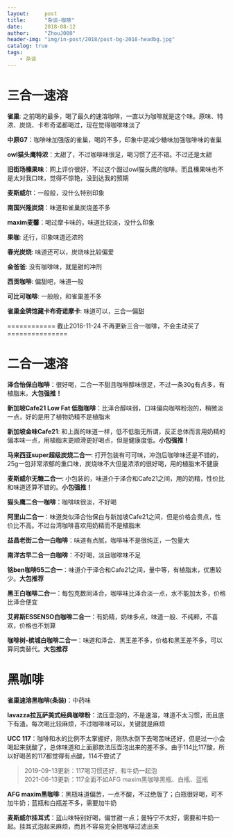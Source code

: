 ```yaml
---
layout:     post
title:      "杂谈-咖啡"
date:       2018-08-12
author:     "ZhouJ000"
header-img: "img/in-post/2018/post-bg-2018-headbg.jpg"
catalog: true
tags:
    - 杂谈
--- 
```



# 三合一速溶

**雀巢**: 之前喝的最多，喝了最久的速溶咖啡，一直以为咖啡就是这个味。原味、特浓、炭烧、卡布奇诺都喝过，现在觉得咖啡味淡了

**中原G7**：咖啡味加强版的雀巢，喝的不多，印象中是减少糖味加强咖啡味的雀巢

**owl猫头鹰特浓**：太甜了，不过咖啡味很足，喝习惯了还不错。不过还是太甜

**旧街场榛果味**：网上评价很好，不过这个甜过owl猫头鹰的咖啡。而且榛果味也不是太对我口味，觉得不惊艳，没到达我的预期

**麦斯威尔**：一般般，没什么特别印象

**南国兴隆炭烧**：味道和雀巢炭烧差不多

**maxim麦馨**：喝过摩卡味的，味道比较淡，没什么印象

**果咖**: 还行，印象味道还浓的

**春光炭烧**:  味道还可以，炭烧味比较偏爱

**金爸爸**: 没有咖啡味，就是甜的冲剂

**西贡咖啡**: 偏甜吧，味道一般

**可比可咖啡**: 一般般，和雀巢差不多

**雀巢金牌馆藏卡布奇诺摩卡**: 味道可以，三合一偏甜

============ 截止2016-11-24 不再更新三合一咖啡，不会主动买了 ===============



# 二合一速溶

**泽合怡保白咖啡**：很好喝，二合一不甜且咖啡醇味很足，不过一条30g有点多，有植脂末。**大包强推！**

**新加坡Cafe21 Low Fat 低脂咖啡**：比泽合醇味弱，口味偏向咖啡粉泡的，稍微淡一点，好的是用了植物奶精不是植脂末

**新加坡金味Cafe21**: 和上面的味道一样，低不低脂无所谓，反正总体而言用奶精的偏本味一点，用植脂末更顺滑更好喝点，但是健康度低。**小包强推！**

**马来西亚super超级炭烧二合一**: 打开包装有可可味，冲泡后咖啡味还是不错的，25g一包非常浓郁的重口味，炭烧味不大但是浓浓的很好喝，用的植脂末不健康

**麦斯威尔无糖二合一**: 小包装的，味道介于泽合和Cafe21之间，用的奶精，性价比和味道还算不错的。**小包强推！**

**猫头鹰二合一咖啡**：咖啡味很淡，不好喝

**阿里山二合一**：味道类似泽合怡保白与新加坡Cafe21之间，但是价格会贵点，性价比不高。不过台湾咖啡喜欢用奶精而不是植脂末

**益昌老街二合一白咖啡**：味道有点腻，咖啡味不是很纯正，一包量大

**南洋古早二合一白咖啡**：不好喝，淡且咖啡味不足

**铭ben咖啡55二合一**：味道介于泽合和Cafe21之间，量中等，有植脂末，优惠较少。**大包推荐**

**黑王白咖啡二合一**：每包克数同泽合，咖啡味比泽合淡一点，水不能加太多，价格比泽合便宜

**艾昇斯ESSENSO白咖啡二合一**：有奶精，奶味多点，味道一般、不纯粹，不喜欢，价格也不划算

**咖啡树-槟城白咖啡二合一**：味道和泽合、黑王差不多，价格和黑王差不多，可以算同类替代。**大包推荐**



# 黑咖啡

**雀巢速溶黑咖啡(条装)**：中药味

**lavazza拉瓦萨美式经典咖啡粉**：法压壶泡的，不是速溶，味道不太习惯，而且底下有渣。每次喝比较麻烦，不过咖啡味可以，关键就是麻烦

**UCC 117**：咖啡和水的比例不太掌握好，刚热水倒下去喝苦味还好，但是过一小会喝起来就酸了，总体味道和上面那款法压壶泡出来的差不多。由于114比117酸，所以好喝苦的117都觉得有点酸，114不尝试了 

> 2019-09-13更新：117喝习惯还好，和牛奶一起泡  
> 2021-06-13更新：117全面不如AFG maxim黑咖啡黑瓶、白瓶、蓝瓶

**AFG maxim黑咖啡**：黑瓶味道偏苦，一点不酸，不过绝版了；白瓶很好喝，可不加牛奶；蓝瓶和白瓶差不多，需要加牛奶

**麦斯威尔挂耳式**：蓝山味特别好喝，偏甘甜一点；曼特宁不太好，需要和牛奶一起。挂耳式泡起来麻烦，而且不容易完全把咖啡过滤出来





